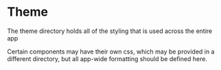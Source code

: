 # Theme
The theme directory holds all of the styling that is used across the entire app

Certain components may have their own css, which may be provided in a different directory, but all app-wide formatting should be defined here.